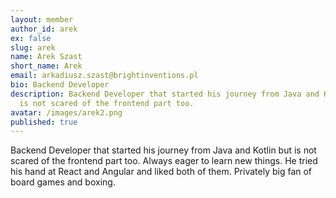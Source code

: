 ```yaml
---
layout: member
author_id: arek
ex: false
slug: arek
name: Arek Szast
short_name: Arek
email: arkadiusz.szast@brightinventions.pl
bio: Backend Developer
description: Backend Developer that started his journey from Java and Kotlin but
  is not scared of the frontend part too.
avatar: /images/arek2.png
published: true
---
```

Backend Developer that started his journey from Java and Kotlin but is not scared of the frontend part too. Always eager to learn new things. He tried his hand at React and Angular and liked both of them. Privately big fan of board games and boxing.